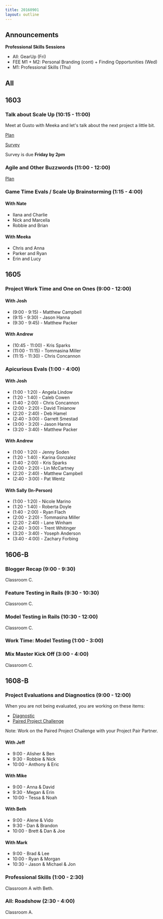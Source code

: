 ```yaml
---
title: 20160901
layout: outline
---
```


## Announcements
**Professional Skills Sessions**

* All: GearUp (Fri)
* FEE M1 + M2: Personal Branding (cont) + Finding Opportunities (Wed)
* M1: Professional Skills (Thu)


## All


## 1603

### Talk about Scale Up (10:15 - 11:00)

Meet at Gusto with Meeka and let's talk about the next project a little bit.

[Plan](https://github.com/turingschool/lesson_plans/blob/master/ruby_04-apis_and_scalability/week-4-kickoff.markdown)

[Survey](https://docs.google.com/forms/d/e/1FAIpQLSfX6a1kQYcQXVZMluwyl2unpk9-cJFT1ypF-p70W4Sj0T0hng/viewform)

Survey is due **Friday by 2pm**

### Agile and Other Buzzwords (11:00 - 12:00)

[Plan](https://github.com/turingschool/lesson_plans/blob/master/ruby_04-apis_and_scalability/agile_and_other_buzzwords.markdown)

### Game Time Evals / Scale Up Brainstorming (1:15 - 4:00)

#### With Nate

- Ilana and Charlie
- Nick and Marcella
- Robbie and Brian

#### With Meeka

- Chris and Anna
- Parker and Ryan
- Erin and Lucy

## 1605

### Project Work Time and One on Ones (9:00 - 12:00)

#### With Josh

* (9:00 - 9:15) - Matthew Campbell
* (9:15 - 9:30) - Jason Hanna
* (9:30 - 9:45) - Matthew Packer

#### With Andrew

* (10:45 - 11:00) - Kris Sparks
* (11:00 - 11:15) - Tommasina Miller
* (11:15 - 11:30) - Chris Concannon

### Apicurious Evals (1:00 - 4:00)

#### With Josh

* (1:00 - 1:20) - Angela Lindow
* (1:20 - 1:40) - Caleb Cowen
* (1:40 - 2:00) - Chris Concannon
* (2:00 - 2:20) - David Tinianow
* (2:20 - 2:40) - Deb Hamel
* (2:40 - 3:00) - Garrett Smestad
* (3:00 - 3:20) - Jason Hanna
* (3:20 - 3:40) - Matthew Packer

#### With Andrew

* (1:00 - 1:20) - Jenny Soden
* (1:20 - 1:40) - Karina Gonzalez
* (1:40 - 2:00) - Kris Sparks
* (2:00 - 2:20) - Lin McCartney
* (2:20 - 2:40) - Matthew Campbell
* (2:40 - 3:00) - Pat Wentz

#### With Sally (In-Person)

* (1:00 - 1:20) - Nicole Marino
* (1:20 - 1:40) - Roberta Doyle
* (1:40 - 2:00) - Ryan Flach
* (2:00 - 2:20) - Tommasina Miller
* (2:20 - 2:40) - Lane Winham
* (2:40 - 3:00) - Trent Whitinger
* (3:20 - 3:40) - Yoseph Anderson
* (3:40 - 4:00) - Zachary Forbing


## 1606-B

### Blogger Recap (9:00 - 9:30)

Classroom C.

### Feature Testing in Rails (9:30 - 10:30)

Classroom C.

### Model Testing in Rails (10:30 - 12:00)

Classroom C.

### Work Time: Model Testing (1:00 - 3:00)

### Mix Master Kick Off (3:00 - 4:00)

Classroom C.


## 1608-B

### Project Evaluations and Diagnostics (9:00 - 12:00)

When you are not being evaluated, you are working on these items:

* [Diagnostic](https://gist.github.com/mikedao/8fed4e97f5821dd4a80e594147ffde43)
* [Paired Project Challenge](https://github.com/turingschool/challenges/blob/master/ok_cugit.markdown)

Note: Work on the Paired Project Challenge with your Project Pair Partner.

#### With Jeff
* 9:00 - Alisher & Ben
* 9:30 - Robbie & Nick
* 10:00 - Anthony & Eric

#### With Mike
* 9:00 - Anna & David
* 9:30 - Megan & Erin
* 10:00 - Tessa & Noah

#### With Beth
* 9:00 - Alene & Vido
* 9:30 - Dan & Brandon
* 10:00 - Brett & Dan & Joe

#### With Mark
* 9:00 - Brad & Lee
* 10:00 - Ryan & Morgan
* 10:30 - Jason & Michael & Jon

### Professional Skills (1:00 - 2:30)

Classroom A with Beth.

### All: Roadshow (2:30 - 4:00)

Classroom A.
